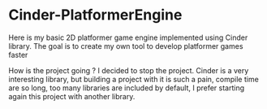# Cinder-PlatformerEngine
Here is my basic 2D platformer game engine implemented using Cinder library. The goal is to create my own tool to develop platformer games faster

How is the project going ?
I decided to stop the project. Cinder is a very interesting library, but building a project with it is such a pain, compile time are so long, too many libraries are included by default, I prefer starting again this project with another library.
